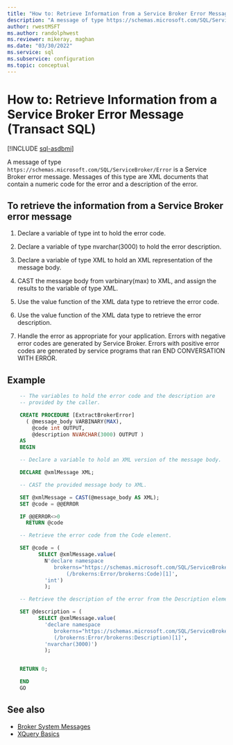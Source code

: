 ```yaml
---
title: "How to: Retrieve Information from a Service Broker Error Message (Transact SQL)"
description: "A message of type https://schemas.microsoft.com/SQL/ServiceBroker/Error is a Service Broker error message."
author: rwestMSFT
ms.author: randolphwest
ms.reviewer: mikeray, maghan
ms.date: "03/30/2022"
ms.service: sql
ms.subservice: configuration
ms.topic: conceptual
---
```


# How to: Retrieve Information from a Service Broker Error Message (Transact SQL)

[!INCLUDE [sql-asdbmi](../../includes/applies-to-version/sql-asdbmi.md)]

A message of type `https://schemas.microsoft.com/SQL/ServiceBroker/Error` is a Service Broker error message. Messages of this type are XML documents that contain a numeric code for the error and a description of the error.

## To retrieve the information from a Service Broker error message

1. Declare a variable of type int to hold the error code.

2. Declare a variable of type nvarchar(3000) to hold the error description.

3. Declare a variable of type XML to hold an XML representation of the message body.

4. CAST the message body from varbinary(max) to XML, and assign the results to the variable of type XML.

5. Use the value function of the XML data type to retrieve the error code.

6. Use the value function of the XML data type to retrieve the error description.

7. Handle the error as appropriate for your application. Errors with negative error codes are generated by Service Broker. Errors with positive error codes are generated by service programs that ran END CONVERSATION WITH ERROR.

## Example

```sql
    -- The variables to hold the error code and the description are
    -- provided by the caller.

    CREATE PROCEDURE [ExtractBrokerError]
      ( @message_body VARBINARY(MAX),
        @code int OUTPUT,
        @description NVARCHAR(3000) OUTPUT )
    AS
    BEGIN

    -- Declare a variable to hold an XML version of the message body.

    DECLARE @xmlMessage XML;

    -- CAST the provided message body to XML.

    SET @xmlMessage = CAST(@message_body AS XML);
    SET @code = @@ERROR

    IF @@ERROR<>0
      RETURN @code

    -- Retrieve the error code from the Code element.

    SET @code = (
          SELECT @xmlMessage.value(
            N'declare namespace
               brokerns="https://schemas.microsoft.com/SQL/ServiceBroker/Error";
                   (/brokerns:Error/brokerns:Code)[1]',
            'int')
            );

    -- Retrieve the description of the error from the Description element.

    SET @description = (
          SELECT @xmlMessage.value(
            'declare namespace
               brokerns="https://schemas.microsoft.com/SQL/ServiceBroker/Error";
               (/brokerns:Error/brokerns:Description)[1]',
            'nvarchar(3000)')
            );


    RETURN 0;

    END
    GO
```

## See also

- [Broker System Messages](broker-system-messages.md)
- [XQuery Basics](../../xquery/xquery-basics.md)
